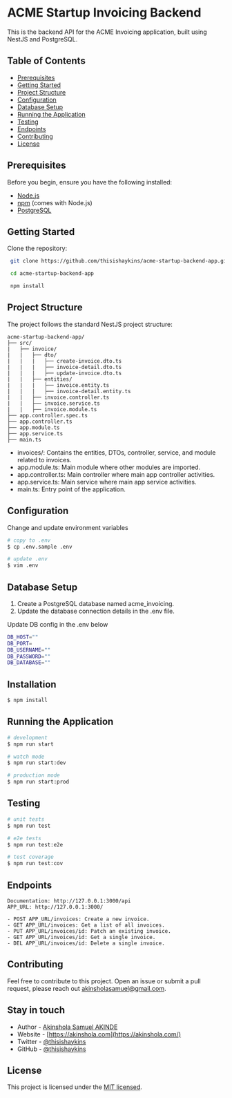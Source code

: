 # ACME Startup Invoicing Backend

This is the backend API for the ACME Invoicing application, built using NestJS and PostgreSQL.

## Table of Contents

- [Prerequisites](#prerequisites)
- [Getting Started](#getting-started)
- [Project Structure](#project-structure)
- [Configuration](#configuration)
- [Database Setup](#database-setup)
- [Running the Application](#running-the-application)
- [Testing](#testing)
- [Endpoints](#endpoints)
- [Contributing](#contributing)
- [License](#license)

## Prerequisites

Before you begin, ensure you have the following installed:

- [Node.js](https://nodejs.org/)
- [npm](https://www.npmjs.com/) (comes with Node.js)
- [PostgreSQL](https://www.postgresql.org/)

## Getting Started
Clone the repository:

  ```bash
   git clone https://github.com/thisishaykins/acme-startup-backend-app.git

   cd acme-startup-backend-app

   npm install 
  ```

## Project Structure
The project follows the standard NestJS project structure:
```
acme-startup-backend-app/
├── src/
|   ├── invoice/
|   |   ├── dto/
|   |   |   ├── create-invoice.dto.ts
|   |   |   ├── invoice-detail.dto.ts
|   |   |   ├── update-invoice.dto.ts
|   |   ├── entities/
|   |   |   ├── invoice.entity.ts
|   |   |   ├── invoice-detail.entity.ts
|   |   ├── invoice.controller.ts
|   |   ├── invoice.service.ts
|   |   ├── invoice.module.ts
├── app.controller.spec.ts
├── app.controller.ts
├── app.module.ts
├── app.service.ts
├── main.ts

```
- invoices/: Contains the entities, DTOs, controller, service, and module related to invoices.
- app.module.ts: Main module where other modules are imported.
- app.controller.ts: Main controller where main app controller activities.
- app.service.ts: Main service where main app service activities.
- main.ts: Entry point of the application.



## Configuration
Change and update environment variables

```bash
# copy to .env
$ cp .env.sample .env

# update .env
$ vim .env
```

## Database Setup

1. Create a PostgreSQL database named acme_invoicing.
2. Update the database connection details in the .env file. 

Update DB config in the .env below

```bash
DB_HOST=""
DB_PORT=
DB_USERNAME=""
DB_PASSWORD=""
DB_DATABASE=""
```


## Installation

```bash
$ npm install
```

## Running the Application

```bash
# development
$ npm run start

# watch mode
$ npm run start:dev

# production mode
$ npm run start:prod
```

## Testing

```bash
# unit tests
$ npm run test

# e2e tests
$ npm run test:e2e

# test coverage
$ npm run test:cov
```

## Endpoints
```
Documentation: http://127.0.0.1:3000/api
APP_URL: http://127.0.0.1:3000/

- POST APP_URL/invoices: Create a new invoice.
- GET APP_URL/invoices: Get a list of all invoices.
- PUT APP_URL/invoices/id: Patch an existing invoice.
- GET APP_URL/invoices/id: Get a single invoice.
- DEL APP_URL/invoices/id: Delete a single invoice.
```

## Contributing

Feel free to contribute to this project. Open an issue or submit a pull request, please reach out [akinsholasamuel@gmail.com](mailto:akinsholasamuel@gmail.com).

## Stay in touch

- Author - [Akinshola Samuel AKINDE](https://linkedin.com/in/akinshola)
- Website - [https://akinshola.com](https://akinshola.com/)
- Twitter - [@thisishaykins](https://twitter.com/thisishaykins)
- GitHub - [@thisishaykins](https://github.com/thisishaykins)

## License

This project is licensed under the [MIT licensed](LICENSE).
